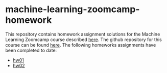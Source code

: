 # machine-learning-zoomcamp-homework
This repository contains homework assignment solutions for the Machine Learning Zoomcamp course described [here](https://datatalks.club/courses/ml-zoomcamp/). The github repository for this course can be found [here](https://github.com/DataTalksClub/machine-learning-zoomcamp/tree/master). The following homeworks assignments have been completed to date:
- [hw01](https://github.com/DataTalksClub/machine-learning-zoomcamp/blob/master/cohorts/2025/01-intro/homework.md)
- [hw02](https://github.com/DataTalksClub/machine-learning-zoomcamp/blob/master/cohorts/2025/02-regression/homework.md)